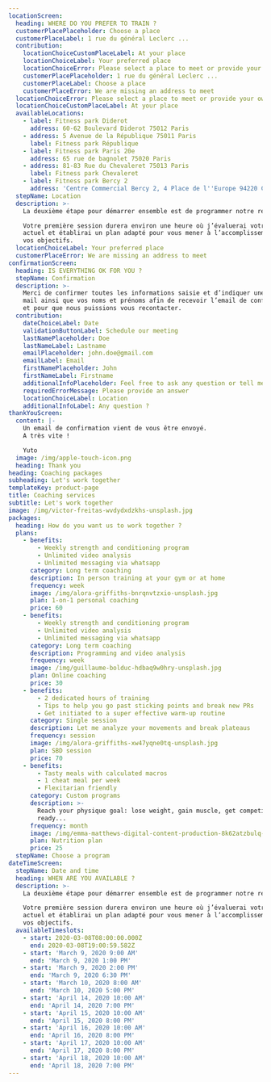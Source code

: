```yaml
---
locationScreen:
  heading: WHERE DO YOU PREFER TO TRAIN ?
  customerPlacePlaceholder: Choose a place
  customerPlaceLabel: 1 rue du général Leclerc ...
  contribution:
    locationChoiceCustomPlaceLabel: At your place
    locationChoiceLabel: Your preferred place
    locationChoiceError: Please select a place to meet or provide your own place
    customerPlacePlaceholder: 1 rue du général Leclerc ...
    customerPlaceLabel: Choose a place
    customerPlaceError: We are missing an address to meet
  locationChoiceError: Please select a place to meet or provide your own place
  locationChoiceCustomPlaceLabel: At your place
  availableLocations:
    - label: Fitness park Diderot
      address: 60-62 Boulevard Diderot 75012 Paris
    - address: 5 Avenue de la République 75011 Paris
      label: Fitness park République
    - label: Fitness park Paris 20e
      address: 65 rue de bagnolet 75020 Paris
    - address: 81-83 Rue du Chevaleret 75013 Paris
      label: Fitness park Chevaleret
    - label: Fitness park Bercy 2
      address: 'Centre Commercial Bercy 2, 4 Place de l''Europe 94220 Charenton-le-Pont'
  stepName: Location
  description: >-
    La deuxième étape pour démarrer ensemble est de programmer notre rencontre.

    Votre première session durera environ une heure où j’évaluerai votre niveau
    actuel et établirai un plan adapté pour vous mener à l’accomplissement de
    vos objectifs.
  locationChoiceLabel: Your preferred place
  customerPlaceError: We are missing an address to meet
confirmationScreen:
  heading: IS EVERYTHING OK FOR YOU ?
  stepName: Confirmation
  description: >-
    Merci de confirmer toutes les informations saisie et d’indiquer une adresse
    mail ainsi que vos noms et prénoms afin de recevoir l’email de confirmation
    et pour que nous puissions vous recontacter.
  contribution:
    dateChoiceLabel: Date
    validationButtonLabel: Schedule our meeting
    lastNamePlaceholder: Doe
    lastNameLabel: Lastname
    emailPlaceholder: john.doe@gmail.com
    emailLabel: Email
    firstNamePlaceholder: John
    firstNameLabel: Firstname
    additionalInfoPlaceholder: Feel free to ask any question or tell me more about you
    requiredErrorMessage: Please provide an answer
    locationChoiceLabel: Location
    additionalInfoLabel: Any question ?
thankYouScreen:
  content: |-
    Un email de confirmation vient de vous être envoyé.
    A très vite !

    Yuto
  image: /img/apple-touch-icon.png
  heading: Thank you
heading: Coaching packages
subheading: Let's work together
templateKey: product-page
title: Coaching services
subtitle: Let's work together
image: /img/victor-freitas-wvdydxdzkhs-unsplash.jpg
packages:
  heading: How do you want us to work together ?
  plans:
    - benefits:
        - Weekly strength and conditioning program
        - Unlimited video analysis
        - Unlimited messaging via whatsapp
      category: Long term coaching
      description: In person training at your gym or at home
      frequency: week
      image: /img/alora-griffiths-bnrqnvtzxio-unsplash.jpg
      plan: 1-on-1 personal coaching
      price: 60
    - benefits:
        - Weekly strength and conditioning program
        - Unlimited video analysis
        - Unlimited messaging via whatsapp
      category: Long term coaching
      description: Programming and video analysis
      frequency: week
      image: /img/guillaume-bolduc-hdbaq9w0hry-unsplash.jpg
      plan: Online coaching
      price: 30
    - benefits:
        - 2 dedicated hours of training
        - Tips to help you go past sticking points and break new PRs
        - Get initiated to a super effective warm-up routine
      category: Single session
      description: Let me analyze your movements and break plateaus
      frequency: session
      image: /img/alora-griffiths-xw47yqne0tq-unsplash.jpg
      plan: SBD session
      price: 70
    - benefits:
        - Tasty meals with calculated macros
        - 1 cheat meal per week
        - Flexitarian friendly
      category: Custom programs
      description: >-
        Reach your physique goal: lose weight, gain muscle, get competition
        ready...
      frequency: month
      image: /img/emma-matthews-digital-content-production-8k62atzbulq-unsplash.jpg
      plan: Nutrition plan
      price: 25
  stepName: Choose a program
dateTimeScreen:
  stepName: Date and time
  heading: WHEN ARE YOU AVAILABLE ?
  description: >-
    La deuxième étape pour démarrer ensemble est de programmer notre rencontre.

    Votre première session durera environ une heure où j’évaluerai votre niveau
    actuel et établirai un plan adapté pour vous mener à l’accomplissement de
    vos objectifs.
  availableTimeslots:
    - start: 2020-03-08T08:00:00.000Z
      end: 2020-03-08T19:00:59.582Z
    - start: 'March 9, 2020 9:00 AM'
      end: 'March 9, 2020 1:00 PM'
    - start: 'March 9, 2020 2:00 PM'
      end: 'March 9, 2020 6:30 PM'
    - start: 'March 10, 2020 8:00 AM'
      end: 'March 10, 2020 5:00 PM'
    - start: 'April 14, 2020 10:00 AM'
      end: 'April 14, 2020 7:00 PM'
    - start: 'April 15, 2020 10:00 AM'
      end: 'April 15, 2020 8:00 PM'
    - start: 'April 16, 2020 10:00 AM'
      end: 'April 16, 2020 8:00 PM'
    - start: 'April 17, 2020 10:00 AM'
      end: 'April 17, 2020 8:00 PM'
    - start: 'April 18, 2020 10:00 AM'
      end: 'April 18, 2020 7:00 PM'
---
```

